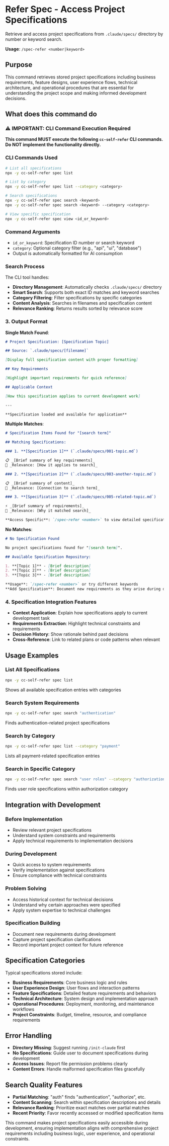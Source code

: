 # Refer Spec - Access Project Specifications

Retrieve and access project specifications from `.claude/specs/` directory by number or keyword search.

**Usage**: `/spec-refer <number|keyword>`

## Purpose

This command retrieves stored project specifications including business requirements, feature designs, user experience flows, technical architecture, and operational procedures that are essential for understanding the project scope and making informed development decisions.

## What does this command do

### ⚠️ IMPORTANT: CLI Command Execution Required

**This command MUST execute the following `cc-self-refer` CLI commands. Do NOT implement the functionality directly.**

### CLI Commands Used

```bash
# List all specifications
npx -y cc-self-refer spec list

# List by category
npx -y cc-self-refer spec list --category <category>

# Search specifications
npx -y cc-self-refer spec search <keyword>
npx -y cc-self-refer spec search <keyword> --category <category>

# View specific specification
npx -y cc-self-refer spec view <id_or_keyword>
```

### Command Arguments
- `id_or_keyword`: Specification ID number or search keyword
- `category`: Optional category filter (e.g., "api", "ui", "database")
- Output is automatically formatted for AI consumption

### Search Process

The CLI tool handles:

- **Directory Management**: Automatically checks `.claude/specs/` directory
- **Smart Search**: Supports both exact ID matches and keyword searches
- **Category Filtering**: Filter specifications by specific categories
- **Content Analysis**: Searches in filenames and specification content
- **Relevance Ranking**: Returns results sorted by relevance score

### 3. Output Format

**Single Match Found**:

```markdown
# Project Specification: [Specification Topic]

## Source: `.claude/specs/[filename]`

[Display full specification content with proper formatting]

## Key Requirements

[Highlight important requirements for quick reference]

## Applicable Context

[How this specification applies to current development work]

---

**Specification loaded and available for application**
```

**Multiple Matches**:

```markdown
# Specification Items Found for "[search term]"

## Matching Specifications:

### 1. **[Specification 1]** (`.claude/specs/001-topic.md`)

📋 _[Brief summary of key requirements]_
🎯 _Relevance: [How it applies to search]_

### 2. **[Specification 2]** (`.claude/specs/003-another-topic.md`)

📋 _[Brief summary of content]_
🎯 _Relevance: [Connection to search term]_

### 3. **[Specification 3]** (`.claude/specs/005-related-topic.md`)

⚡ _[Brief summary of requirements]_
🎯 _Relevance: [Why it matched search]_

**Access Specific**: `/spec-refer <number>` to view detailed specification
```

**No Matches**:

```markdown
# No Specification Found

No project specifications found for "[search term]".

## Available Specification Repository:

1. **[Topic 1]** - [Brief description]
2. **[Topic 2]** - [Brief description]
3. **[Topic 3]** - [Brief description]

**Usage**: `/spec-refer <number>` or try different keywords
**Add Specification**: Document new requirements as they arise during development
```

### 4. Specification Integration Features

- **Context Application**: Explain how specifications apply to current development task
- **Requirements Extraction**: Highlight technical constraints and requirements
- **Decision History**: Show rationale behind past decisions
- **Cross-Reference**: Link to related plans or code patterns when relevant

## Usage Examples

### List All Specifications

```bash
npx -y cc-self-refer spec list
```

Shows all available specification entries with categories

### Search System Requirements

```bash
npx -y cc-self-refer spec search "authentication"
```

Finds authentication-related project specifications

### Search by Category

```bash
npx -y cc-self-refer spec list --category "payment"
```

Lists all payment-related specification entries

### Search in Specific Category

```bash
npx -y cc-self-refer spec search "user roles" --category "authorization"
```

Finds user role specifications within authorization category

## Integration with Development

### Before Implementation

- Review relevant project specifications
- Understand system constraints and requirements
- Apply technical requirements to implementation decisions

### During Development

- Quick access to system requirements
- Verify implementation against specifications
- Ensure compliance with technical constraints

### Problem Solving

- Access historical context for technical decisions
- Understand why certain approaches were specified
- Apply system expertise to technical challenges

### Specification Building

- Document new requirements during development
- Capture project specification clarifications
- Record important project context for future reference

## Specification Categories

Typical specifications stored include:

- **Business Requirements**: Core business logic and rules
- **User Experience Design**: User flows and interaction patterns
- **Feature Specifications**: Detailed feature requirements and behaviors
- **Technical Architecture**: System design and implementation approach
- **Operational Procedures**: Deployment, monitoring, and maintenance workflows
- **Project Constraints**: Budget, timeline, resource, and compliance requirements

## Error Handling

- **Directory Missing**: Suggest running `/init-claude` first
- **No Specifications**: Guide user to document specifications during development
- **Access Issues**: Report file permission problems clearly
- **Content Errors**: Handle malformed specification files gracefully

## Search Quality Features

- **Partial Matching**: "auth" finds "authentication", "authorize", etc.
- **Content Scanning**: Search within specification descriptions and details
- **Relevance Ranking**: Prioritize exact matches over partial matches
- **Recent Priority**: Favor recently accessed or modified specification items

This command makes project specifications easily accessible during development, ensuring implementation aligns with comprehensive project requirements including business logic, user experience, and operational constraints.